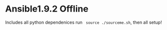 # Ansible1.9.2 Offline

Includes all python dependenices
run `` source ./sourceme.sh``, then all setup!
